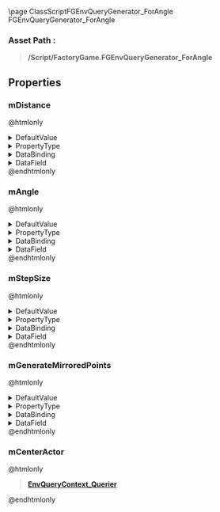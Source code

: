\page ClassScriptFGEnvQueryGenerator_ForAngle FGEnvQueryGenerator_ForAngle
### Asset Path :
<b><blockquote>/Script/FactoryGame.FGEnvQueryGenerator_ForAngle</blockquote></b>
## Properties

### mDistance
@htmlonly
<details>
 <summary>DefaultValue</summary>
<blockquote>3000</blockquote>
</details>
<details>
 <summary>PropertyType</summary>
<b><a href="_class_script_float_property.html"><blockquote>FloatProperty</blockquote></a></b>
</details>
<details>
 <summary>DataBinding</summary>
<details>
 <summary>$Empty</summary>
<blockquote>True</blockquote>
</details>
</details>
<details>
 <summary>DataField</summary>
<blockquote>None</blockquote>
</details>
@endhtmlonly

### mAngle
@htmlonly
<details>
 <summary>DefaultValue</summary>
<blockquote>60</blockquote>
</details>
<details>
 <summary>PropertyType</summary>
<b><a href="_class_script_float_property.html"><blockquote>FloatProperty</blockquote></a></b>
</details>
<details>
 <summary>DataBinding</summary>
<details>
 <summary>$Empty</summary>
<blockquote>True</blockquote>
</details>
</details>
<details>
 <summary>DataField</summary>
<blockquote>None</blockquote>
</details>
@endhtmlonly

### mStepSize
@htmlonly
<details>
 <summary>DefaultValue</summary>
<blockquote>200</blockquote>
</details>
<details>
 <summary>PropertyType</summary>
<b><a href="_class_script_float_property.html"><blockquote>FloatProperty</blockquote></a></b>
</details>
<details>
 <summary>DataBinding</summary>
<details>
 <summary>$Empty</summary>
<blockquote>True</blockquote>
</details>
</details>
<details>
 <summary>DataField</summary>
<blockquote>None</blockquote>
</details>
@endhtmlonly

### mGenerateMirroredPoints
@htmlonly
<details>
 <summary>DefaultValue</summary>
<blockquote>True</blockquote>
</details>
<details>
 <summary>PropertyType</summary>
<b><a href="_class_script_bool_property.html"><blockquote>BoolProperty</blockquote></a></b>
</details>
<details>
 <summary>DataBinding</summary>
<details>
 <summary>$Empty</summary>
<blockquote>True</blockquote>
</details>
</details>
<details>
 <summary>DataField</summary>
<blockquote>None</blockquote>
</details>
@endhtmlonly

### mCenterActor
@htmlonly
<b><a href="_class_script_env_query_context__querier.html"><blockquote>EnvQueryContext_Querier</blockquote></a></b>
@endhtmlonly

